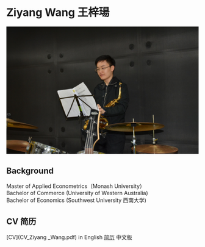 # Ziyang Wang 王梓瑒  
![Image](C210A6DA-4FD6-421B-9569-CC6C5FC11597.jpeg)
## Background
Master of Applied Econometrics（Monash University）  
Bachelor of Commerce (University of Western Australia)  
Bachelor of Economics (Southwest University 西南大学)  
## CV 简历  
[CV](CV_Ziyang _Wang.pdf) in English     [简历](王梓瑒.pdf) 中文版
